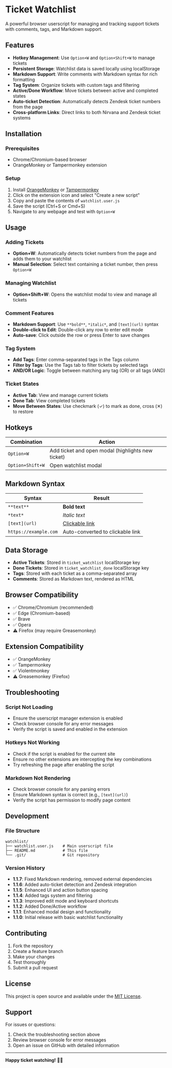 # Ticket Watchlist

A powerful browser userscript for managing and tracking support tickets with comments, tags, and Markdown support.

## Features

- **Hotkey Management**: Use `Option+W` and `Option+Shift+W` to manage tickets
- **Persistent Storage**: Watchlist data is saved locally using localStorage
- **Markdown Support**: Write comments with Markdown syntax for rich formatting
- **Tag System**: Organize tickets with custom tags and filtering
- **Active/Done Workflow**: Move tickets between active and completed states
- **Auto-ticket Detection**: Automatically detects Zendesk ticket numbers from the page
- **Cross-platform Links**: Direct links to both Nirvana and Zendesk ticket systems

## Installation

### Prerequisites
- Chrome/Chromium-based browser
- OrangeMonkey or Tampermonkey extension

### Setup
1. Install [OrangeMonkey](https://chrome.google.com/webstore/detail/orangemonkey/bilboctdflbchcoelpnpffpgankeakjc) or [Tampermonkey](https://chrome.google.com/webstore/detail/tampermonkey/dhdgffkkebhmkfjojejmpbldmpobfkfo)
2. Click on the extension icon and select "Create a new script"
3. Copy and paste the contents of `watchlist.user.js`
4. Save the script (Ctrl+S or Cmd+S)
5. Navigate to any webpage and test with `Option+W`

## Usage

### Adding Tickets
- **Option+W**: Automatically detects ticket numbers from the page and adds them to your watchlist
- **Manual Selection**: Select text containing a ticket number, then press `Option+W`

### Managing Watchlist
- **Option+Shift+W**: Opens the watchlist modal to view and manage all tickets

### Comment Features
- **Markdown Support**: Use `**bold**`, `*italic*`, and `[text](url)` syntax
- **Double-click to Edit**: Double-click any row to enter edit mode
- **Auto-save**: Click outside the row or press Enter to save changes

### Tag System
- **Add Tags**: Enter comma-separated tags in the Tags column
- **Filter by Tags**: Use the Tags tab to filter tickets by selected tags
- **AND/OR Logic**: Toggle between matching any tag (OR) or all tags (AND)

### Ticket States
- **Active Tab**: View and manage current tickets
- **Done Tab**: View completed tickets
- **Move Between States**: Use checkmark (✓) to mark as done, cross (✕) to restore

## Hotkeys

| Combination | Action |
|-------------|---------|
| `Option+W` | Add ticket and open modal (highlights new ticket) |
| `Option+Shift+W` | Open watchlist modal |

## Markdown Syntax

| Syntax | Result |
|--------|---------|
| `**text**` | **Bold text** |
| `*text*` | *Italic text* |
| `[text](url)` | [Clickable link](url) |
| `https://example.com` | Auto-converted to clickable link |

## Data Storage

- **Active Tickets**: Stored in `ticket_watchlist` localStorage key
- **Done Tickets**: Stored in `ticket_watchlist_done` localStorage key
- **Tags**: Stored with each ticket as a comma-separated array
- **Comments**: Stored as Markdown text, rendered as HTML

## Browser Compatibility

- ✅ Chrome/Chromium (recommended)
- ✅ Edge (Chromium-based)
- ✅ Brave
- ✅ Opera
- ⚠️ Firefox (may require Greasemonkey)

## Extension Compatibility

- ✅ OrangeMonkey
- ✅ Tampermonkey
- ✅ Violentmonkey
- ⚠️ Greasemonkey (Firefox)

## Troubleshooting

### Script Not Loading
- Ensure the userscript manager extension is enabled
- Check browser console for any error messages
- Verify the script is saved and enabled in the extension

### Hotkeys Not Working
- Check if the script is enabled for the current site
- Ensure no other extensions are intercepting the key combinations
- Try refreshing the page after enabling the script

### Markdown Not Rendering
- Check browser console for any parsing errors
- Ensure Markdown syntax is correct (e.g., `[text](url)`)
- Verify the script has permission to modify page content

## Development

### File Structure
```
watchlist/
├── watchlist.user.js    # Main userscript file
├── README.md            # This file
└── .git/                # Git repository
```

### Version History
- **1.1.7**: Fixed Markdown rendering, removed external dependencies
- **1.1.6**: Added auto-ticket detection and Zendesk integration
- **1.1.5**: Enhanced UI and action button spacing
- **1.1.4**: Added tags system and filtering
- **1.1.3**: Improved edit mode and keyboard shortcuts
- **1.1.2**: Added Done/Active workflow
- **1.1.1**: Enhanced modal design and functionality
- **1.1.0**: Initial release with basic watchlist functionality

## Contributing

1. Fork the repository
2. Create a feature branch
3. Make your changes
4. Test thoroughly
5. Submit a pull request

## License

This project is open source and available under the [MIT License](LICENSE).

## Support

For issues or questions:
1. Check the troubleshooting section above
2. Review browser console for error messages
3. Open an issue on GitHub with detailed information

---

**Happy ticket watching!** 🎫👀
